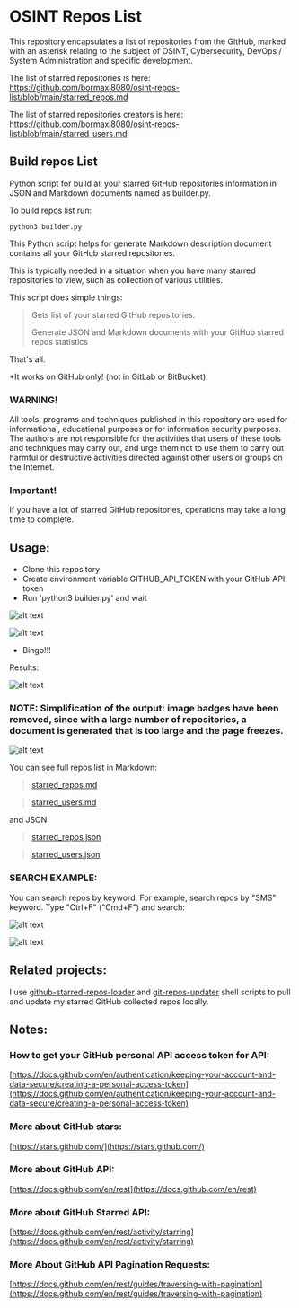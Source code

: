 # OSINT Repos List

This repository encapsulates a list of repositories from the GitHub, marked with an asterisk relating to the subject of OSINT, Cybersecurity, DevOps / System Administration and specific development.

The list of starred repositories is here: https://github.com/bormaxi8080/osint-repos-list/blob/main/starred_repos.md

The list of starred repositories creators is here: https://github.com/bormaxi8080/osint-repos-list/blob/main/starred_users.md

## Build repos List

Python script for build all your starred GitHub repositories information in JSON and Markdown documents named as builder.py.

To build repos list run:

```python3 builder.py```

This Python script helps for generate Markdown description document contains all your GitHub starred repositories.

This is typically needed in a situation when you have many starred repositories to view, such as collection of various utilities.

This script does simple things:

> Gets list of your starred GitHub repositories.
>
> Generate JSON and Markdown documents with your GitHub starred repos statistics

That's all.

*It works on GitHub only! (not in GitLab or BitBucket)

### WARNING! 

All tools, programs and techniques published in this repository are used for informational, educational purposes or for information security purposes. The authors are not responsible for the activities that users of these tools and techniques may carry out, and urge them not to use them to carry out harmful or destructive activities directed against other users or groups on the Internet.

### Important!

If you have a lot of starred GitHub repositories, operations may take a long time to complete.

## Usage:

- Clone this repository
- Create environment variable GITHUB_API_TOKEN with your GitHub API token
- Run 'python3 builder.py' and wait

![alt text](./img/shell1.png "Terminal")

![alt text](./img/shell2.png "Terminal")

- Bingo!!!

Results:

![alt text](./img/starred_repos.json.png "JSON")

### NOTE: Simplification of the output: image badges have been removed, since with a large number of repositories, a document is generated that is too large and the page freezes.

![alt text](./img/starred_repos.md.2.png "Markdown")

You can see full repos list in Markdown:

> [starred_repos.md](./starred_repos.md) 

> [starred_users.md](./starred_users.md)

and JSON:

> [starred_repos.json](./starred_repos.json) 

> [starred_users.json](./starred_users.json)

### SEARCH EXAMPLE:

You can search repos by keyword. For example, search repos by "SMS" keyword. Type "Ctrl+F" ("Cmd+F") and search:

![alt text](./img/starred_repos.search.1.png "Markdown")

![alt text](./img/starred_repos.search.2.png "Markdown")

## Related projects:

I use [github-starred-repos-loader](https://github.com/bormaxi8080/github-starred-repos-loader) and [git-repos-updater](https://github.com/bormaxi8080/git-repos-updater) shell scripts to pull and update my starred GitHub collected repos locally.

## Notes:

### How to get your GitHub personal API access token for API:

[https://docs.github.com/en/authentication/keeping-your-account-and-data-secure/creating-a-personal-access-token](https://docs.github.com/en/authentication/keeping-your-account-and-data-secure/creating-a-personal-access-token)

### More about GitHub stars:

[https://stars.github.com/](https://stars.github.com/)

### More about GitHub API:

[https://docs.github.com/en/rest](https://docs.github.com/en/rest)

### More about GitHub Starred API:

[https://docs.github.com/en/rest/activity/starring](https://docs.github.com/en/rest/activity/starring)

### More About GitHub API Pagination Requests:

[https://docs.github.com/en/rest/guides/traversing-with-pagination](https://docs.github.com/en/rest/guides/traversing-with-pagination)
